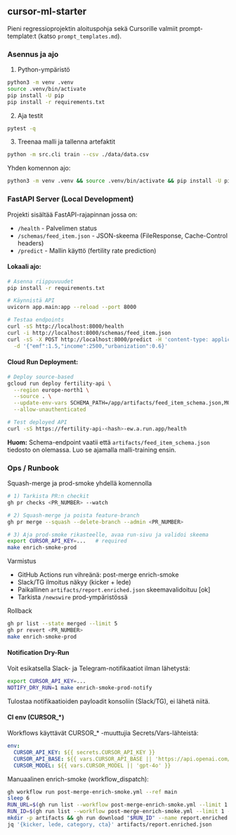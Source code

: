 ## cursor-ml-starter

Pieni regressioprojektin aloituspohja sekä Cursorille valmiit prompt-template:t (katso `prompt_templates.md`).

### Asennus ja ajo

1) Python-ympäristö
```bash
python3 -m venv .venv
source .venv/bin/activate
pip install -U pip
pip install -r requirements.txt
```

2) Aja testit
```bash
pytest -q
```

3) Treenaa malli ja tallenna artefaktit
```bash
python -m src.cli train --csv ./data/data.csv
```

Yhden komennon ajo:
```bash
python3 -m venv .venv && source .venv/bin/activate && pip install -U pip && pip install -r requirements.txt && pytest -q && python -m src.cli train --csv ./data/data.csv
```

### FastAPI Server (Local Development)

Projekti sisältää FastAPI-rajapinnan jossa on:
- `/health` - Palvelimen status
- `/schemas/feed_item.json` - JSON-skeema (FileResponse, Cache-Control headers)
- `/predict` - Mallin käyttö (fertility rate prediction)

#### Lokaali ajo:

```bash
# Asenna riippuvuudet
pip install -r requirements.txt

# Käynnistä API
uvicorn app.main:app --reload --port 8000

# Testaa endpoints
curl -sS http://localhost:8000/health
curl -i http://localhost:8000/schemas/feed_item.json
curl -sS -X POST http://localhost:8000/predict -H 'content-type: application/json' \
  -d '{"emf":1.5,"income":2500,"urbanization":0.6}'
```

#### Cloud Run Deployment:

```bash
# Deploy source-based
gcloud run deploy fertility-api \
  --region europe-north1 \
  --source . \
  --update-env-vars SCHEMA_PATH=/app/artifacts/feed_item_schema.json,MODEL_VERSION=gb-1.0.0 \
  --allow-unauthenticated

# Test deployed API
curl -sS https://fertility-api-<hash>-ew.a.run.app/health
```

**Huom:** Schema-endpoint vaatii että `artifacts/feed_item_schema.json` tiedosto on olemassa. Luo se ajamalla malli-training ensin.

### Ops / Runbook

Squash-merge ja prod-smoke yhdellä komennolla

```bash
# 1) Tarkista PR:n checkit
gh pr checks <PR_NUMBER> --watch

# 2) Squash-merge ja poista feature-branch
gh pr merge --squash --delete-branch --admin <PR_NUMBER>

# 3) Aja prod-smoke rikasteelle, avaa run-sivu ja validoi skeema
export CURSOR_API_KEY=...   # required
make enrich-smoke-prod
```

Varmistus
- GitHub Actions run vihreänä: post-merge enrich-smoke
- Slack/TG ilmoitus näkyy (kicker + lede)
- Paikallinen `artifacts/report.enriched.json` skeemavalidoituu [ok]
- Tarkista `/newswire` prod-ympäristössä

Rollback

```bash
gh pr list --state merged --limit 5
gh pr revert <PR_NUMBER>
make enrich-smoke-prod
```

#### Notification Dry-Run

Voit esikatsella Slack- ja Telegram-notifikaatiot ilman lähetystä:

```bash
export CURSOR_API_KEY=...
NOTIFY_DRY_RUN=1 make enrich-smoke-prod-notify
```

Tulostaa notifikaatioiden payloadit konsoliin (Slack/TG), ei lähetä niitä.

#### CI env (CURSOR_*)

Workflows käyttävät CURSOR_* -muuttujia Secrets/Vars-lähteistä:

```yaml
env:
  CURSOR_API_KEY: ${{ secrets.CURSOR_API_KEY }}
  CURSOR_API_BASE: ${{ vars.CURSOR_API_BASE || 'https://api.openai.com/v1' }}
  CURSOR_MODEL: ${{ vars.CURSOR_MODEL || 'gpt-4o' }}
```

Manuaalinen enrich-smoke (workflow_dispatch):

```bash
gh workflow run post-merge-enrich-smoke.yml --ref main
sleep 6
RUN_URL=$(gh run list --workflow post-merge-enrich-smoke.yml --limit 1 --json url --jq '.[0].url'); echo "$RUN_URL"
RUN_ID=$(gh run list --workflow post-merge-enrich-smoke.yml --limit 1 --json databaseId --jq '.[0].databaseId')
mkdir -p artifacts && gh run download "$RUN_ID" --name report.enriched.json -D artifacts
jq '{kicker, lede, category, cta}' artifacts/report.enriched.json
```
